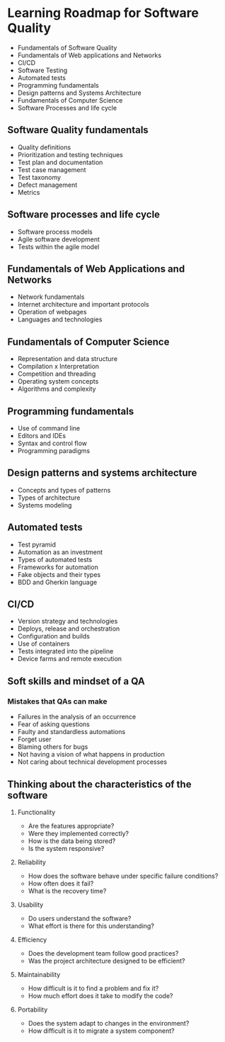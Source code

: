 # Learning Roadmap for Software Quality

- Fundamentals of Software Quality
- Fundamentals of Web applications and Networks
- CI/CD
- Software Testing
- Automated tests
- Programming fundamentals
- Design patterns and Systems Architecture
- Fundamentals of Computer Science
- Software Processes and life cycle

## Software Quality fundamentals

- Quality definitions
- Prioritization and testing techniques
- Test plan and documentation
- Test case management
- Test taxonomy
- Defect management
- Metrics

## Software processes and life cycle

- Software process models
- Agile software development
- Tests within the agile model

## Fundamentals of Web Applications and Networks

- Network fundamentals
- Internet architecture and important protocols
- Operation of webpages
- Languages ​​and technologies

## Fundamentals of Computer Science

- Representation and data structure
- Compilation x Interpretation
- Competition and threading
- Operating system concepts
- Algorithms and complexity

## Programming fundamentals

- Use of command line
- Editors and IDEs
- Syntax and control flow
- Programming paradigms

## Design patterns and systems architecture

- Concepts and types of patterns
- Types of architecture
- Systems modeling

## Automated tests

- Test pyramid
- Automation as an investment
- Types of automated tests
- Frameworks for automation
- Fake objects and their types
- BDD and Gherkin language

## CI/CD

- Version strategy and technologies
- Deploys, release and orchestration
- Configuration and builds
- Use of containers
- Tests integrated into the pipeline
- Device farms and remote execution

## Soft skills and mindset of a QA
### Mistakes that QAs can make

- Failures in the analysis of an occurrence
- Fear of asking questions
- Faulty and standardless automations
- Forget user
- Blaming others for bugs
- Not having a vision of what happens in production
- Not caring about technical development processes

## Thinking about the characteristics of the software

1. Functionality
    - Are the features appropriate?
    - Were they implemented correctly?
    - How is the data being stored?
    - Is the system responsive?

2. Reliability
    - How does the software behave under specific failure conditions?
    - How often does it fail?
    - What is the recovery time?

3. Usability
    - Do users understand the software?
    - What effort is there for this understanding?

4. Efficiency
    - Does the development team follow good practices?
    - Was the project architecture designed to be efficient?

5. Maintainability
    - How difficult is it to find a problem and fix it?
    - How much effort does it take to modify the code?

6. Portability
    - Does the system adapt to changes in the environment?
    - How difficult is it to migrate a system component?